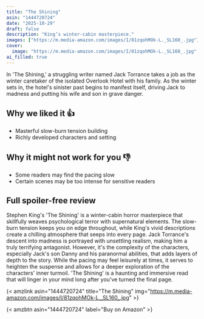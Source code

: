 ```yaml
---
title: "The Shining"
asin: "1444720724"
date: "2025-10-29"
draft: false
description: "King’s winter-cabin masterpiece."
images: ["https://m.media-amazon.com/images/I/81zqohMOk-L._SL160_.jpg"]
cover:
  image: "https://m.media-amazon.com/images/I/81zqohMOk-L._SL160_.jpg"
ai_filled: true
---
```


In 'The Shining,' a struggling writer named Jack Torrance takes a job as the
winter caretaker of the isolated Overlook Hotel with his family. As the winter
sets in, the hotel's sinister past begins to manifest itself, driving Jack to
madness and putting his wife and son in grave danger.

## Why we liked it 👍
- Masterful slow-burn tension building
- Richly developed characters and setting

## Why it might not work for you 👎
- Some readers may find the pacing slow
- Certain scenes may be too intense for sensitive readers

## Full spoiler-free review
Stephen King's 'The Shining' is a winter-cabin horror masterpiece that
skillfully weaves psychological terror with supernatural elements. The slow-burn
tension keeps you on edge throughout, while King's vivid descriptions create a
chilling atmosphere that seeps into every page. Jack Torrance's descent into
madness is portrayed with unsettling realism, making him a truly terrifying
antagonist. However, it's the complexity of the characters, especially Jack's
son Danny and his paranormal abilities, that adds layers of depth to the story.
While the pacing may feel leisurely at times, it serves to heighten the suspense
and allows for a deeper exploration of the characters' inner turmoil. 'The
Shining' is a haunting and immersive read that will linger in your mind long
after you've turned the final page.

{< amzlink asin="1444720724" title="The Shining" img="https://m.media-amazon.com/images/I/81zqohMOk-L._SL160_.jpg" >}

{< amzbtn asin="1444720724" label="Buy on Amazon" >}
